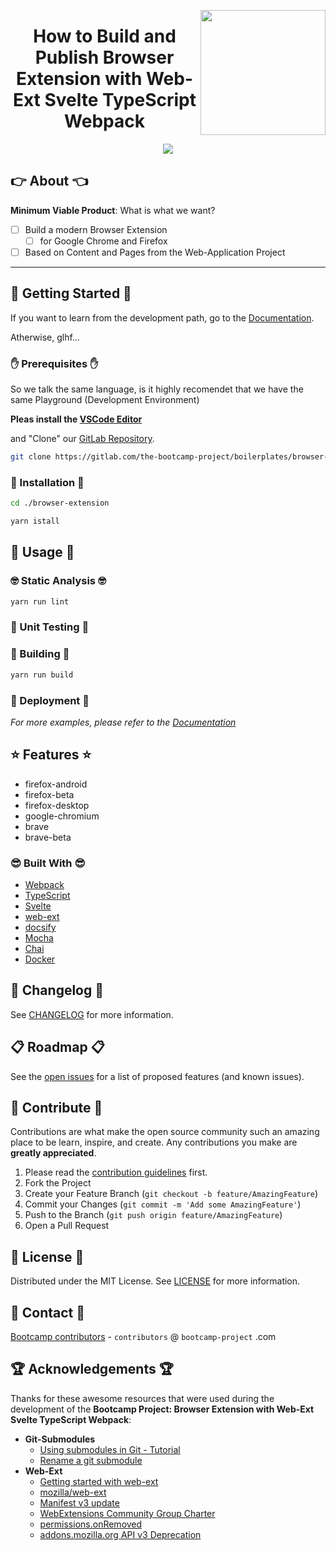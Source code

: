 <a href="https://bootcamp-project.com/" target="_blank"><img src="https://bootcamp-project.com/images/logo.png" align="right" height="200" /></a>

<h1 align="center">How to Build and Publish Browser Extension with Web-Ext Svelte TypeScript Webpack</h1>

<div align="center">
<img src="https://img.shields.io/badge/Bootcamp-Project-blue?style=for-the-badge" />
</div>

## 👉 About 👈

**Minimum Viable Product**: What is what we want?

- [ ] Build a modern Browser Extension
  - [ ] for Google Chrome and Firefox
- [ ] Based on Content and Pages from the Web-Application Project

---

## 🚀 Getting Started 🚀

If you want to learn from the development path, go to the [Documentation](https://browser-extension.rtfm.page/).

Atherwise, glhf...

### ✋ Prerequisites ✋

So we talk the same language, is it highly recomendet that we have the same Playground (Development Environment)

**Pleas install the [VSCode Editor](https://code.visualstudio.com/)**

and "Clone" our [GitLab Repository](https://gitlab.com/the-bootcamp-project/boilerplates/browser-extension.git).

```bash
git clone https://gitlab.com/the-bootcamp-project/boilerplates/browser-extension.git
```

### 💪 Installation 💪

```bash
cd ./browser-extension

yarn istall
```

## 🚀 Usage 🚀

### 🤓 Static Analysis 🤓

```bash
yarn run lint
```

### 🧐 Unit Testing 🧐

### 🤩 Building 🤩

```bash
yarn run build
```

### 🥳 Deployment 🥳

_For more examples, please refer to the [Documentation](https://browser-extension.rtfm.page/)_

## ⭐️ Features ⭐️

- firefox-android
- firefox-beta
- firefox-desktop
- google-chromium
- brave
- brave-beta

### 😎 Built With 😎

- [Webpack](https://webpack.js.org/)
- [TypeScript](https://www.typescriptlang.org/)
- [Svelte](https://svelte.dev/)
- [web-ext](https://github.com/mozilla/web-ext)
- [docsify](https://docsify.js.org/)
- [Mocha](https://mochajs.org/)
- [Chai](https://www.chaijs.com/)
- [Docker](https://www.docker.com/)

## 📑 Changelog 📑

See [CHANGELOG](CHANGELOG) for more information.

## 📋 Roadmap 📋

See the [open issues](https://gitlab.com/the-bootcamp-project/boilerplates/web-application/-/issues) for a list of proposed features (and known issues).

## 🤝 Contribute 🤝

Contributions are what make the open source community such an amazing place to be learn, inspire, and create. Any contributions you make are **greatly appreciated**.

1. Please read the [contribution guidelines](docs/_media/code_of_conduct.md) first.
2. Fork the Project
3. Create your Feature Branch (`git checkout -b feature/AmazingFeature`)
4. Commit your Changes (`git commit -m 'Add some AmazingFeature'`)
5. Push to the Branch (`git push origin feature/AmazingFeature`)
6. Open a Pull Request

## 📜 License 📜

Distributed under the MIT License. See [LICENSE](LICENSE) for more information.

## 💌 Contact 💌

[Bootcamp contributors](https://bootcamp-project.com/) - `contributors` @ `bootcamp-project` .com

## 🏆 Acknowledgements 🏆

Thanks for these awesome resources that were used during the development of the **Bootcamp Project: Browser Extension with Web-Ext Svelte TypeScript Webpack**:

- **Git-Submodules**
  - [Using submodules in Git - Tutorial](https://www.vogella.com/tutorials/GitSubmodules/article.html)
  - [Rename a git submodule](https://newbedev.com/rename-a-git-submodule)
- **Web-Ext**
  - [Getting started with web-ext](https://extensionworkshop.com/documentation/develop/getting-started-with-web-ext/)
  - [mozilla/web-ext](https://github.com/mozilla/web-ext)
  - [Manifest v3 update](https://blog.mozilla.org/addons/2021/05/27/manifest-v3-update/?utm_source=newsletter&utm_medium=email&utm_campaign=about-addons-2021-august)
  - [WebExtensions Community Group Charter](https://github.com/w3c/webextensions/blob/main/charter.md)
  - [permissions.onRemoved](https://developer.mozilla.org/en-US/docs/Mozilla/Add-ons/WebExtensions/API/permissions/onRemoved)
  - [addons.mozilla.org API v3 Deprecation](https://blog.mozilla.org/addons/2021/02/01/addons-mozilla-org-api-v3-deprecation/?utm_source=newsletter&utm_medium=email&utm_campaign=about-addons-2021-july)
